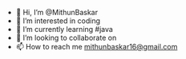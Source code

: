 - 👋 Hi, I’m @MithunBaskar
- 👀 I’m interested in coding
- 🌱 I’m currently learning #java
- 💞️ I’m looking to collaborate on 
- 📫 How to reach me mithunbaskar16@gmail.com
